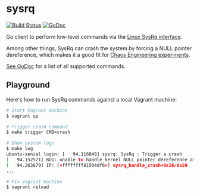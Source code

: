 # sysrq

[![Build Status](https://travis-ci.org/mlafeldt/sysrq.svg?branch=master)](https://travis-ci.org/mlafeldt/sysrq)
[![GoDoc](https://godoc.org/github.com/mlafeldt/sysrq?status.svg)](https://godoc.org/github.com/mlafeldt/sysrq)

Go client to perform low-level commands via the [Linux SysRq interface](https://github.com/torvalds/linux/blob/master/Documentation/admin-guide/sysrq.rst).

Among other things, SysRq can crash the system by forcing a NULL pointer dereference, which makes it a good fit for [Chaos Engineering experiments](https://medium.com/production-ready/chaos-engineering-101-1103059fae44).

[See GoDoc](https://godoc.org/github.com/mlafeldt/sysrq#Command) for a list of all supported commands.

## Playground

Here's how to run SysRq commands against a local Vagrant machine:

```bash
# Start Vagrant machine
$ vagrant up

# Trigger crash command
$ make trigger CMD=crash

# Show system logs
$ make log
ubuntu-xenial login: [   94.116848] sysrq: SysRq : Trigger a crash
[   94.152571] BUG: unable to handle kernel NULL pointer dereference at           (null)
[   94.263679] IP: [<ffffffff81504df6>] sysrq_handle_crash+0x16/0x20
...

# Fix Vagrant machine
$ vagrant reload
```
